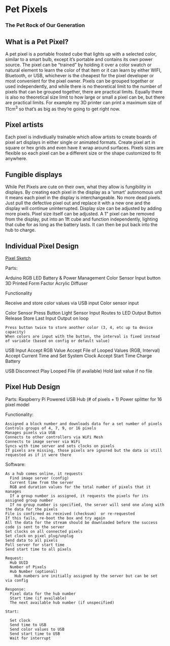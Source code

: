 # Pet Pixels
### The Pet Rock of Our Generation

## What is a Pet Pixel?

A pet pixel is a portable frosted cube that lights up with a selected color, similar to a smart bulb, except it’s portable and contains its own power source. The pixel can be “trained” by holding it over a color swatch or natural element to learn the color of that item or it can learn by either WIFI, Bluetooth, or USB, whichever is the cheapest for the pixel developer or most convenient for the pixel owner. Pixels can be grouped together or used independently, and while there is no theoretical limit to the number of pixels that can be grouped together, there are practical limits. Equally there is also no theoretical size limit to how large or small a pixel can be, but there are practical limits. For example my 3D printer can print a maximum size of 11cm<sup>3</sup> so that’s as big as they’re going to get right now. 

## Pixel artists

Each pixel is indivdiually trainable which allow artists to create boards of pixel art displays in either single or animated formats. Create pixel art in square or hex grids and even have it wrap around surfaces. Pixels sizes are flexible so each pixel can be a different size or the shape customized to fit anywhere.

## Fungible displays

While Pet Pixels are cute on their own, what they allow is fungibility in displays. By creating each pixel in the display as a 'smart' autonomous unit it means each pixel in the display is interchangeable. No more dead pixels. Just pull the defective pixel out and replace it with a new one and the display will continue uninterrupted. Display size can be adjusted by adding more pixels. Pixel size itself can be adjusted. A 1" pixel can be removed from the display, put into an 1ft cube and function independently, lighting that cube for as long as the battery lasts. It can then be put back into the hub to charge. 

## Individual Pixel Design

[Pixel Sketch](https://user-images.githubusercontent.com/43132136/52911577-6ede0400-325a-11e9-8a68-5b328a711ef9.jpeg)

Parts:

  Arduino
  RGB LED
  Battery & Power Management
  Color Sensor
  Input button
  3D Printed Form Factor
  Acrylic Diffuser

Functionality

  Receive and store color values via
    USB input
    Color sensor input
    
  Color Sensor
    Press Button
      Light Sensor Input Routes to LED Output
    Button Release
      Store Last Input
      Output on loop
      
    Press button twice to store another color (3, 4, etc up to device capacity)
    When colors are input with the button, the interval is fixed instead of variable (based on config or default value)
    
  USB Input
    Accept RGB Value
    Accept File of Looped Values (RGB, Interval)
    Accept Current Time and Set System Clock
    Accept Start Time
    Charge Battery
    
  USB Disconnect
    Play Looped File (if available)
    Hold last value if no file
    
  ## Pixel Hub Design
    
  Parts:
    Raspberry Pi
    Powered USB Hub (# of pixels + 1)
    Power splitter for 16 pixel model

  Functionality: 
    
    Assigned a block number and downloads data for a set number of pixels
    Controls groups of 4, 7, 9, or 16 pixels
    Manages pixels via USB
    Connects to other controllers via WiFi Mesh
    Connects to image server via WiFi
    Syncs with time server and sets clocks on pixels
    If pixels are missing, those pixels are ignored but the data is still requested as if it were there
    
  Software:
      
    As a hub comes online, it requests 
      Find image server (config)
      Current time from the server
      RGB and duration values for the total number of pixels that it manages
      If a group number is assigned, it requests the pixels for its assigned group number
      If no group number is specified, the server will send one along with the data for the pixels
    File is confirmed as received (checksum)  or re-requested 
    If this fails, re-boot the box and try again
    All the data for the stream should be downloaded before the success code is sent to the server
    Set clocks on all connected pixels 
    Set clock on pixel plug/unplug
    Send data to all pixels
    Poll server for start time
    Send start time to all pixels
    
    Request:
      Hub UUID
      Number of Pixels
      Hub Number (optional)
        Hub numbers are initially assigned by the server but can be set via config
      
    Response:
      Pixel data for the hub number
      Start time (if available)
      The next available hub number (if unspecified)      
    
    Start:
    
      Set clock
      Send time to USB
      Send color values to USB
      Send start time to USB
      Wait for interrupt
      
